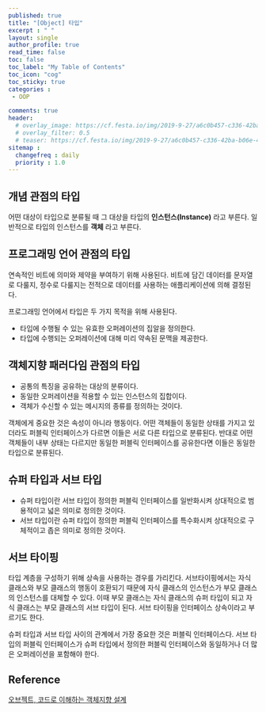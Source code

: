 ```yaml
---
published: true
title: "[Object] 타입"
excerpt : " "
layout: single
author_profile: true
read_time: false
toc: false
toc_label: "My Table of Contents"
toc_icon: "cog"
toc_sticky: true
categories :
 - OOP

comments: true
header:
  # overlay_image: https://cf.festa.io/img/2019-9-27/a6c0b457-c336-42ba-b06e-462de90ada91.jpg
  # overlay_filter: 0.5
  # teaser: https://cf.festa.io/img/2019-9-27/a6c0b457-c336-42ba-b06e-462de90ada91.jpg
sitemap :
  changefreq : daily
  priority : 1.0
---
```


## 개념 관점의 타입

어떤 대상이 타입으로 분류될 때 그 대상을 타입의 __인스턴스(Instance)__ 라고 부른다. 일반적으로 타입의 인스턴스를 __객체__ 라고 부른다.

## 프로그래밍 언어 관점의 타입

연속적인 비트에 의미와 제약을 부여하기 위해 사용된다. 비트에 담긴 데이터를 문자열로 다룰지, 정수로 다룰지는 전적으로 데이터를 사용하는 애플리케이션에 의해 결정된다.
  
프로그래밍 언어에서 타입은 두 가지 목적을 위해 사용된다.

- 타입에 수행될 수 있는 유효한 오퍼레이션의 집알을 정의한다.
- 타입에 수행되는 오퍼레이션에 대해 미리 약속된 문맥을 제공한다.

## 객체지향 패러다임 관점의 타입

- 공통의 특징을 공유하는 대상의 분류이다.
- 동일한 오퍼레이션을 적용할 수 있는 인스턴스의 집합이다.
- 객체가 수신할 수 있는 메시지의 종류를 정의하는 것이다.

객체에게 중요한 것은 속성이 아니라 행동이다. 어떤 객체들이 동일한 상태를 가지고 있더라도 퍼블릭 인터페이스가 다르면 이들은 서로 다른 타입으로 분류된다. 반대로 어떤 객체들이 내부 상태는 다르지만 동일한 퍼블릭 인터페이스를 공유한다면 이들은 동일한 타입으로 분류된다.

## 슈퍼 타입과 서브 타입

- 슈퍼 타입이란 서브 타입이 정의한 퍼블릭 인터페이스를 일반화시켜 상대적으로 범용적이고 넓은 의미로 정의한 것이다.
- 서브 타입이란 슈퍼 타입이 정의한 퍼블릭 인터페이스를 특수화시켜 상대적으로 구체적이고 좁은 의미로 정의한 것이다.

## 서브 타이핑

타입 계층을 구성하기 위해 상속을 사용하는 경우를 가리킨다. 서브타이핑에서는 자식 클래스와 부모 클래스의 행동이 호환되기 때문에 자식 클래스의 인스턴스가 부모 클래스의 인스턴스를 대체할 수 있다. 이때 부모 클래스는 자식 클래스의 슈퍼 타입이 되고 자식 클래스는 부모 클래스의 서브 타입이 된다. 서브 타이핑을 인터페이스 상속이라고 부르기도 한다.
  
슈퍼 타입과 서브 타입 사이의 관계에서 가장 중요한 것은 퍼블릭 인터페이스다. 서브 타입의 퍼블릭 인터페이스가 슈퍼 타입에서 정의한 퍼블릭 인터페이스와 동일하거나 더 많은 오퍼레이션을 포함해야 한다.



## Reference

[오브젝트, 코드로 이해하는 객체지향 설계](http://www.yes24.com/Product/Goods/74219491)